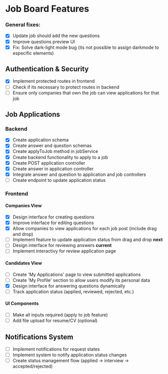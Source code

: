 # Job Board Features

### General fixes: 
- [x] Update job should add the new questions
- [x] Improve questions preview UI
- [x] Fix: Solve dark-light mode bug (its not possible to assign darkmode to especific elements)

## Authentication & Security
- [x] Implement protected routes in frontend
- [ ] Check if its necessary to protect routes in backend
- [ ] Ensure only companies that own the job can view applications for that job

## Job Applications
### Backend
- [x] Create application schema
- [x] Create answer and question schemas
- [x] Create applyToJob method in jobService
- [x] Create backend functionality to apply to a job
- [x] Create POST application controller
- [x] Create answer in application controller
- [x] Integrate answer and question to application and job controllers
- [ ] Create endpoint to update application status

### Frontend
#### Companies View
- [x] Design interface for creating questions
- [x] Improve interface for editing questions
- [x] Allow companies to view applications for each job post (include drag and drop)
- [ ] Implement feature to update application status from drag and drop **next**
- [ ] Design interface for reviewing answers **current**
- [ ] Implement interactivy for review application page

#### Candidates View
- [ ] Create 'My Applications' page to view submitted applications
- [ ] Create 'My Profile' section to allow users modify its personal data
- [x] Design interface for answering questions dynamically
- [ ] Track application status (applied, reviewed, rejected, etc.)

#### UI Components
- [ ] Make all inputs required (apply to job feature)
- [ ] Add file upload for resume/CV (optional)

## Notifications System
- [ ] Implement notifications for request states
- [ ] Implement system to notify application status changes
- [ ] Create status management flow (applied → interview → accepted/rejected)
